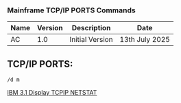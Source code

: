 ### Mainframe TCP/IP PORTS Commands

| Name | Version | Description | Date |
| ----------- | ----------- | ----------- | ----------- |
| AC | 1.0 | Initial Version | 13th July 2025 |

## TCP/IP PORTS:

```
/d m
```

[IBM 3.1 Display TCPIP NETSTAT](https://www.ibm.com/docs/en/zos/3.1.0?topic=commands-display-tcpip-netstat)
